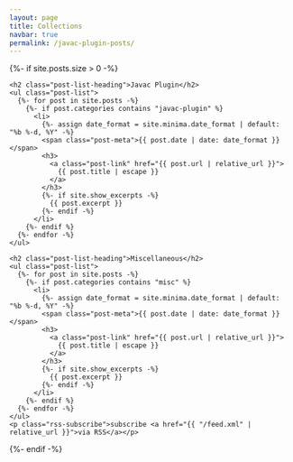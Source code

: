 ```yaml
---
layout: page
title: Collections
navbar: true
permalink: /javac-plugin-posts/
---
```

<div class="home">

  {%- if site.posts.size > 0 -%}
    
    <h2 class="post-list-heading">Javac Plugin</h2>
    <ul class="post-list">
      {%- for post in site.posts -%}
        {%- if post.categories contains "javac-plugin" %}
          <li>
            {%- assign date_format = site.minima.date_format | default: "%b %-d, %Y" -%}
            <span class="post-meta">{{ post.date | date: date_format }}</span>
            <h3>
              <a class="post-link" href="{{ post.url | relative_url }}">
                {{ post.title | escape }}
              </a>
            </h3>
            {%- if site.show_excerpts -%}
              {{ post.excerpt }}
            {%- endif -%}
          </li>
        {%- endif %}
      {%- endfor -%}
    </ul>

    <h2 class="post-list-heading">Miscellaneous</h2>
    <ul class="post-list">
      {%- for post in site.posts -%}
        {%- if post.categories contains "misc" %}
          <li>
            {%- assign date_format = site.minima.date_format | default: "%b %-d, %Y" -%}
            <span class="post-meta">{{ post.date | date: date_format }}</span>
            <h3>
              <a class="post-link" href="{{ post.url | relative_url }}">
                {{ post.title | escape }}
              </a>
            </h3>
            {%- if site.show_excerpts -%}
              {{ post.excerpt }}
            {%- endif -%}
          </li>
        {%- endif %}
      {%- endfor -%}
    </ul>
    <p class="rss-subscribe">subscribe <a href="{{ "/feed.xml" | relative_url }}">via RSS</a></p>

  {%- endif -%}

</div>
